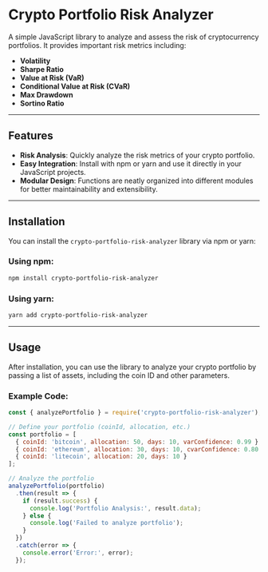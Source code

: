 # Crypto Portfolio Risk Analyzer

A simple JavaScript library to analyze and assess the risk of cryptocurrency portfolios. It provides important risk metrics including:

- **Volatility**
- **Sharpe Ratio**
- **Value at Risk (VaR)**
- **Conditional Value at Risk (CVaR)**
- **Max Drawdown**
- **Sortino Ratio**

---

## Features

- **Risk Analysis**: Quickly analyze the risk metrics of your crypto portfolio.
- **Easy Integration**: Install with npm or yarn and use it directly in your JavaScript projects.
- **Modular Design**: Functions are neatly organized into different modules for better maintainability and extensibility.

---

## Installation

You can install the `crypto-portfolio-risk-analyzer` library via npm or yarn:

### Using npm:

```bash
npm install crypto-portfolio-risk-analyzer
```

### Using yarn:

```bash
yarn add crypto-portfolio-risk-analyzer
```

---

## Usage

After installation, you can use the library to analyze your crypto portfolio by passing a list of assets, including the coin ID and other parameters.

### Example Code:

```javascript
const { analyzePortfolio } = require('crypto-portfolio-risk-analyzer');

// Define your portfolio (coinId, allocation, etc.)
const portfolio = [
  { coinId: 'bitcoin', allocation: 50, days: 10, varConfidence: 0.99 },
  { coinId: 'ethereum', allocation: 30, days: 10, cvarConfidence: 0.80 },
  { coinId: 'litecoin', allocation: 20, days: 10 }
];

// Analyze the portfolio
analyzePortfolio(portfolio)
  .then(result => {
    if (result.success) {
      console.log('Portfolio Analysis:', result.data);
    } else {
      console.log('Failed to analyze portfolio');
    }
  })
  .catch(error => {
    console.error('Error:', error);
  });
```
